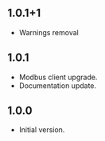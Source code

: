 ## 1.0.1+1
- Warnings removal

## 1.0.1
- Modbus client upgrade.
- Documentation update.

## 1.0.0
- Initial version.
